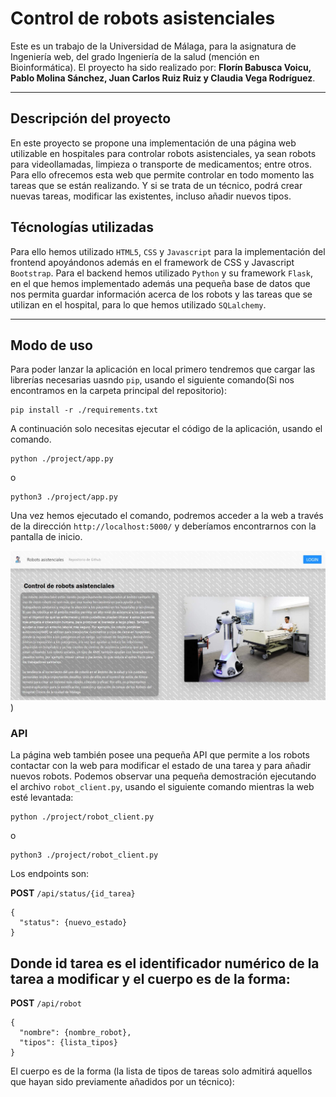 # Control de robots asistenciales
Este es un trabajo de la Universidad de Málaga, para la asignatura de Ingeniería web, del grado Ingeniería de la salud (mención en Bioinformática). El proyecto ha sido realizado por: **Florín Babusca Voicu, Pablo Molina Sánchez, Juan Carlos Ruiz Ruiz y Claudia Vega Rodríguez**.

----
## Descripción del proyecto

En este proyecto se propone una implementación de una página web utilizable en hospitales para controlar robots asistenciales, ya sean robots para videollamadas, limpieza o transporte de medicamentos; entre otros. Para ello ofrecemos esta web que permite controlar en todo momento las tareas que se están realizando. Y si se trata de un técnico, podrá crear nuevas tareas, modificar las existentes, incluso añadir nuevos tipos.

## Técnologías utilizadas

Para ello hemos utilizado `HTML5`, `CSS` y `Javascript` para la implementación del frontend apoyándonos además en el framework de CSS y Javascript `Bootstrap`.
Para el backend hemos utilizado `Python` y su framework `Flask`, en el que hemos implementado además una pequeña base de datos que nos permita guardar información acerca de los robots y las tareas que se utilizan en el hospital, para lo que hemos utilizado `SQLalchemy`.

----

## Modo de uso

Para poder lanzar la aplicación en local primero tendremos que cargar las librerías necesarias uasndo `pip`, usando el siguiente comando(Si nos encontramos en la carpeta principal del repositorio):
```
pip install -r ./requirements.txt
```
A continuación solo necesitas ejecutar el código de la aplicación, usando el comando.

```
python ./project/app.py
```
o
```
python3 ./project/app.py
```

Una vez hemos ejecutado el comando, podremos acceder a la web a través de la dirección `http://localhost:5000/` y deberíamos encontrarnos con la pantalla de inicio.

![Página principal](https://github.com/FlorinUMA/Proyecto-Ingenieria-Web/blob/main/Memoria_LaTex/Latex_Source/images/Home.png))

### API

La página web también posee una pequeña API que permite a los robots contactar con la web para modificar el estado de una tarea y para añadir nuevos robots. Podemos observar una pequeña demostración ejecutando el archivo `robot_client.py`, usando el siguiente comando mientras la web esté levantada:

```
python ./project/robot_client.py
```
o
```
python3 ./project/robot_client.py
```

Los endpoints son:

**POST** `/api/status/{id_tarea}`
```
{
  "status": {nuevo_estado}
}
```
Donde id tarea es el identificador numérico de la tarea a modificar y el cuerpo es de la forma:
---
**POST** `/api/robot`
```
{
  "nombre": {nombre_robot}, 
  "tipos": {lista_tipos}
}
```
El cuerpo es de la forma (la lista de tipos de tareas solo admitirá aquellos que hayan sido previamente añadidos por un técnico):
